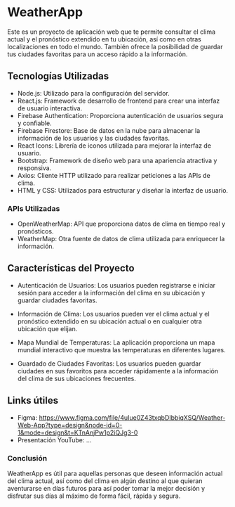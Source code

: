 # WeatherApp
Este es un proyecto de aplicación web que te permite consultar el clima actual y el pronóstico extendido en tu ubicación, así como en otras localizaciones en todo el mundo. También ofrece la posibilidad de guardar tus ciudades favoritas para un acceso rápido a la información.

## Tecnologías Utilizadas
* Node.js: Utilizado para la configuración del servidor.
* React.js: Framework de desarrollo de frontend para crear una interfaz de usuario interactiva.
* Firebase Authentication: Proporciona autenticación de usuarios segura y confiable.
* Firebase Firestore: Base de datos en la nube para almacenar la información de los usuarios y las ciudades favoritas.
* React Icons: Librería de iconos utilizada para mejorar la interfaz de usuario.
* Bootstrap: Framework de diseño web para una apariencia atractiva y responsiva.
* Axios: Cliente HTTP utilizado para realizar peticiones a las APIs de clima.
* HTML y CSS: Utilizados para estructurar y diseñar la interfaz de usuario.
### APIs Utilizadas
* OpenWeatherMap: API que proporciona datos de clima en tiempo real y pronósticos.
* WeatherMap: Otra fuente de datos de clima utilizada para enriquecer la información.
## Características del Proyecto
* Autenticación de Usuarios: Los usuarios pueden registrarse e iniciar sesión para acceder a la información del clima en su ubicación y guardar ciudades favoritas.

* Información de Clima: Los usuarios pueden ver el clima actual y el pronóstico extendido en su ubicación actual o en cualquier otra ubicación que elijan.

* Mapa Mundial de Temperaturas: La aplicación proporciona un mapa mundial interactivo que muestra las temperaturas en diferentes lugares.

* Guardado de Ciudades Favoritas: Los usuarios pueden guardar ciudades en sus favoritos para acceder rápidamente a la información del clima de sus ubicaciones frecuentes.

## Links útiles
* Figma: https://www.figma.com/file/4uIue0Z43txqbDIbbiqXSQ/Weather-Web-App?type=design&node-id=0-1&mode=design&t=KTnAnjPw1p2iQJg3-0
* Presentación YouTube: ...
 
### Conclusión
WeatherApp es útil para aquellas personas que deseen información actual del clima actual, así como del clima en algún destino al que quieran aventurarse en días futuros para así poder tomar la mejor decisión y disfrutar sus días al máximo de forma fácil, rápida y segura. 
